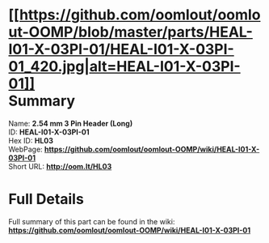 
[[https://github.com/oomlout/oomlout-OOMP/blob/master/parts/HEAL-I01-X-03PI-01/HEAL-I01-X-03PI-01_420.jpg|alt=HEAL-I01-X-03PI-01]]     
Summary
=================
  
Name: __2.54 mm 3 Pin Header (Long)__    
ID: __HEAL-I01-X-03PI-01__   
Hex ID: __HL03__   
WebPage: __https://github.com/oomlout/oomlout-OOMP/wiki/HEAL-I01-X-03PI-01__   
Short URL: __http://oom.lt/HL03__   

Full Details
==========================
Full summary of this part can be found in the wiki:   
__https://github.com/oomlout/oomlout-OOMP/wiki/HEAL-I01-X-03PI-01__    

